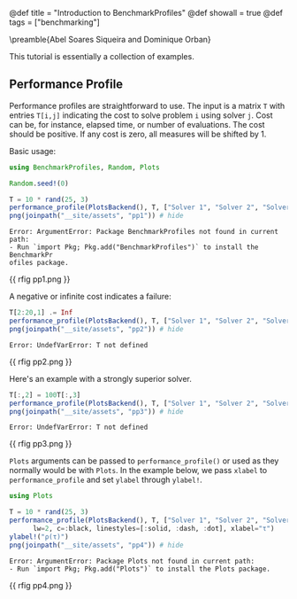@def title = "Introduction to BenchmarkProfiles"
@def showall = true
@def tags = ["benchmarking"]

\preamble{Abel Soares Siqueira and Dominique Orban}



This tutorial is essentially a collection of examples.

## Performance Profile

Performance profiles are straightforward to use. The input is a matrix `T` with entries `T[i,j]` indicating the cost to solve problem `i` using solver `j`. Cost can be, for instance, elapsed time, or number of evaluations. The cost should be positive. If any cost is zero, all measures will be shifted by 1.

Basic usage:

```julia
using BenchmarkProfiles, Random, Plots

Random.seed!(0)

T = 10 * rand(25, 3)
performance_profile(PlotsBackend(), T, ["Solver 1", "Solver 2", "Solver 3"])
png(joinpath("__site/assets", "pp1")) # hide
```

```
Error: ArgumentError: Package BenchmarkProfiles not found in current path:
- Run `import Pkg; Pkg.add("BenchmarkProfiles")` to install the BenchmarkPr
ofiles package.
```





{{ rfig pp1.png }}

A negative or infinite cost indicates a failure:

```julia
T[2:20,1] .= Inf
performance_profile(PlotsBackend(), T, ["Solver 1", "Solver 2", "Solver 3"])
png(joinpath("__site/assets", "pp2")) # hide
```

```
Error: UndefVarError: T not defined
```





{{ rfig pp2.png }}

Here's an example with a strongly superior solver.

```julia
T[:,2] = 100T[:,3]
performance_profile(PlotsBackend(), T, ["Solver 1", "Solver 2", "Solver 3"])
png(joinpath("__site/assets", "pp3")) # hide
```

```
Error: UndefVarError: T not defined
```





{{ rfig pp3.png }}

`Plots` arguments can be passed to `performance_profile()` or used as they normally would be with `Plots`.
In the example below, we pass `xlabel` to `performance_profile` and set `ylabel` through `ylabel!`.

```julia
using Plots

T = 10 * rand(25, 3)
performance_profile(PlotsBackend(), T, ["Solver 1", "Solver 2", "Solver 3"],
      lw=2, c=:black, linestyles=[:solid, :dash, :dot], xlabel="τ")
ylabel!("ρ(τ)")
png(joinpath("__site/assets", "pp4")) # hide
```

```
Error: ArgumentError: Package Plots not found in current path:
- Run `import Pkg; Pkg.add("Plots")` to install the Plots package.
```





{{ rfig pp4.png }}


